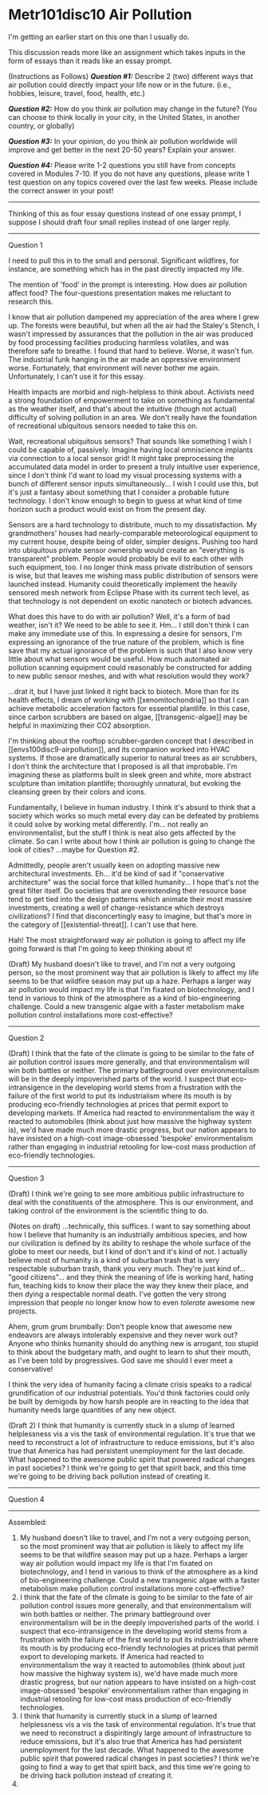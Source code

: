 # Metr101disc10 Air Pollution

I'm getting an earlier start on this one than I usually do.

This discussion reads more like an assignment which takes inputs in the form of essays than it reads like an essay prompt.

(Instructions as Follows)
**_Question #1:_** Describe 2 (two) different ways that air pollution could directly impact your life now or in the future. (i.e., hobbies, leisure, travel, food, health, etc.) 

**_Question #2:_** How do you think air pollution may change in the future? (You can choose to think locally in your city, in the United States, in another country, or globally) 

**_Question #3:_** In your opinion, do you think air pollution worldwide will improve and get better in the next 20-50 years? Explain your answer. 

**_Question #4:_** Please write 1-2 questions you still have from concepts covered in Modules 7-10. If you do not have any questions, please write 1 test question on any topics covered over the last few weeks. Please include the correct answer in your post!

---
Thinking of this as four essay questions instead of one essay prompt, I suppose I should draft four small replies instead of one larger reply.

---
Question 1

I need to pull this in to the small and personal.  Significant wildfires, for instance, are something which has in the past directly impacted my life.

The mention of 'food' in the prompt is interesting.  How does air pollution affect food?  The four-questions presentation makes me reluctant to research this.

I know that air pollution dampened my appreciation of the area where I grew up.  The forests were beautiful, but when all the air had the Staley's Stench, I wasn't impressed by assurances that the pollution in the air was produced by food processing facilities producing harmless volatiles, and was therefore safe to breathe.  I found that hard to believe.  Worse, it wasn't fun.  The industrial funk hanging in the air made an oppressive environment worse.  Fortunately, that environment will never bother me again.  Unfortunately, I can't use it for this essay.

Health impacts are morbid and nigh-helpless to think about.  Activists need a strong foundation of empowerment to take on something as fundamental as the weather itself, and that's about the intuitive (though not actual) difficulty of solving pollution in an area.  We don't really have the foundation of recreational ubiquitous sensors needed to take this on.

Wait, recreational ubiquitous sensors?  That sounds like something I wish I could be capable of, passively.  Imagine having local omniscience implants via connection to a local sensor grid!  It might take preprocessing the accumulated data model in order to present a truly intuitive user experience, since I don't think I'd want to load my visual processing systems with a bunch of different sensor inputs simultaneously...  I wish I could use this, but it's just a fantasy about something that I consider a probable future technology.  I don't know enough to begin to guess at what kind of time horizon such a product would exist on from the present day.

Sensors are a hard technology to distribute, much to my dissatisfaction.  My grandmothers' houses had nearly-comparable meteorological equipment to my current house, despite being of older, simpler designs.  Pushing too hard into ubiquitous private sensor ownership would create an "everything is transparent" problem.  People would probably be evil to each other with such equipment, too.  I no longer think mass private distribution of sensors is wise, but that leaves me wishing mass public distribution of sensors were launched instead.  Humanity could theoretically implement the heavily sensored mesh network from Eclipse Phase with its current tech level, as that technology is not dependent on exotic nanotech or biotech advances.

What does this have to do with air pollution?  Well, it's a form of bad weather, isn't it?  We need to be able to see it.  Hm...  I still don't think I can make any immediate use of this.  In expressing a desire for sensors, I'm expressing an ignorance of the true nature of the problem, which is fine save that my actual ignorance of the problem is such that I also know very little about what sensors would be useful.  How much automated air pollution scanning equipment could reasonably be constructed for adding to new public sensor meshes, and with what resolution would they work?

...drat it, but I have just linked it right back to biotech.  More than for its health effects, I dream of working with [[xenomitochondria]] so that I can achieve metabolic acceleration factors for essential plantlife.  In this case, since carbon scrubbers are based on algae, [[transgenic-algae]] may be helpful in maximizing their CO2 absorption.

I'm thinking about the rooftop scrubber-garden concept that I described in [[envs100disc9-airpollution]], and its companion worked into HVAC systems.  If those are dramatically superior to natural trees as air scrubbers, I don't think the architecture that I proposed is all that improbable.  I'm imagining these as platforms built in sleek green and white, more abstract sculpture than imitation plantlife; thoroughly unnatural, but evoking the cleansing green by their colors and icons.

Fundamentally, I believe in human industry.  I think it's absurd to think that a society which works so much metal every day can be defeated by problems it could solve by working metal differently.  I'm... not really an environmentalist, but the stuff I think is neat also gets affected by the climate.  So can I write about how I think air pollution is going to change the look of cities?  ...maybe for Question #2.

Admittedly, people aren't usually keen on adopting massive new architectural investments.  Eh...  it'd be kind of sad if "conservative architecture" was the social force that killed humanity...  I hope that's not the great filter itself.  Do societies that are overextending their resource base tend to get tied into the design patterns which animate their most massive investments, creating a well of change-resistance which destroys civilizations?  I find that disconcertingly easy to imagine, but that's more in the category of [[existential-threat]].  I can't use that here.

Hah!  The most straightforward way air pollution is going to affect my life going forward is that I'm going to keep thinking about it!

(Draft)
My husband doesn't like to travel, and I'm not a very outgoing person, so the most prominent way that air pollution is likely to affect my life seems to be that wildfire season may put up a haze.  Perhaps a larger way air pollution would impact my life is that I'm fixated on biotechnology, and I tend in various to think of the atmosphere as a kind of bio-engineering challenge.  Could a new transgenic algae with a faster metabolism make pollution control installations more cost-effective?

---
Question 2

(Draft)
I think that the fate of the climate is going to be similar to the fate of air pollution control issues more generally, and that environmentalism will win both battles or neither.  The primary battleground over environmentalism will be in the deeply impoverished parts of the world.  I suspect that eco-intransigence in the developing world stems from a frustration with the failure of the first world to put its industrialism where its mouth is by producing eco-friendly technologies at prices that permit export to developing markets.  If America had reacted to environmentalism the way it reacted to automobiles (think about just how massive the highway system is), we'd have made much more drastic progress, but our nation appears to have insisted on a high-cost image-obsessed 'bespoke' environmentalism rather than engaging in industrial retooling for low-cost mass production of eco-friendly technologies.

---
Question 3

(Draft)
I think we're going to see more ambitious public infrastructure to deal with the constituents of the atmosphere.  This is our environment, and taking control of the environment is the scientific thing to do.

(Notes on draft)
...technically, this suffices.  I want to say something about how I believe that humanity is an industrially ambitious species, and how our civilization is defined by its ability to reshape the whole surface of the globe to meet our needs, but I kind of don't and it's kind of not.  I actually believe most of humanity is a kind of suburban trash that is very respectable suburban trash, thank you very much.  They're just kind of...  "good citizens"... and they think the meaning of life is working hard, hating fun, teaching kids to know their place the way they knew their place, and then dying a respectable normal death.  I've gotten the very strong impression that people no longer know how to even *tolerate* awesome new projects.

Ahem, grum grum brumbally:  Don't people know that awesome new endeavors are always intolerably expensive and they never work out?  Anyone who thinks humanity should do anything new is arrogant, too stupid to think about the budgetary math, and ought to learn to shut their mouth, as I've been told by progressives.  God save me should I ever meet a conservative!

I think the very idea of humanity facing a climate crisis speaks to a radical grundification of our industrial potentials.  You'd think factories could only be built by demigods by how harsh people are in reacting to the idea that humanity needs large quantities of any new object.

(Draft 2)
I think that humanity is currently stuck in a slump of learned helplessness vis a vis the task of environmental regulation.  It's true that we need to reconstruct a lot of infrastructure to reduce emissions, but it's also true that America has had persistent unemployment for the last decade.  What happened to the awesome public spirit that powered radical changes in past societies?  I think we're going to get that spirit back, and this time we're going to be driving back pollution instead of creating it.

---
Question 4

---
Assembled:

1.  My husband doesn't like to travel, and I'm not a very outgoing person, so the most prominent way that air pollution is likely to affect my life seems to be that wildfire season may put up a haze.  Perhaps a larger way air pollution would impact my life is that I'm fixated on biotechnology, and I tend in various to think of the atmosphere as a kind of bio-engineering challenge.  Could a new transgenic algae with a faster metabolism make pollution control installations more cost-effective?
2.  I think that the fate of the climate is going to be similar to the fate of air pollution control issues more generally, and that environmentalism will win both battles or neither.  The primary battleground over environmentalism will be in the deeply impoverished parts of the world.  I suspect that eco-intransigence in the developing world stems from a frustration with the failure of the first world to put its industrialism where its mouth is by producing eco-friendly technologies at prices that permit export to developing markets.  If America had reacted to environmentalism the way it reacted to automobiles (think about just how massive the highway system is), we'd have made much more drastic progress, but our nation appears to have insisted on a high-cost image-obsessed 'bespoke' environmentalism rather than engaging in industrial retooling for low-cost mass production of eco-friendly technologies.
3.  I think that humanity is currently stuck in a slump of learned helplessness vis a vis the task of environmental regulation.  It's true that we need to reconstruct a dispiritingly large amount of infrastructure to reduce emissions, but it's also true that America has had persistent unemployment for the last decade.  What happened to the awesome public spirit that powered radical changes in past societies?  I think we're going to find a way to get that spirit back, and this time we're going to be driving back pollution instead of creating it.
4.  